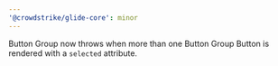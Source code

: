 ```yaml
---
'@crowdstrike/glide-core': minor
---
```


Button Group now throws when more than one Button Group Button is rendered with a `selected` attribute.

